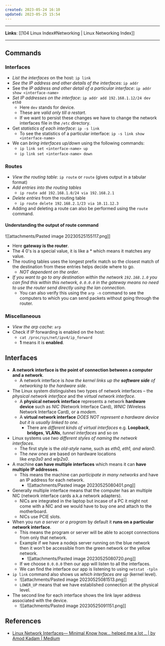 ```yaml
---
created: 2023-05-24 16:10
updated: 2023-05-25 15:54
---
```

---
**Links**: [[104 Linux Index#Networking | Linux Networking Index]]

---
## Commands
### Interfaces
- *List the interfaces* on the host: `ip link`
- *See the IP address and other details of the interfaces*: `ip addr`
- See the *IP address and other detail of a particular interface*: `ip addr show <interface-name>`
- *Set IP addresses on the interface*: `ip addr add 192.168.1.12/24 dev eth0`
	- Here `dev` stands for device.
	- These are *valid only till a restart*.
	- If we want to persist these changes we have to change the network interfaces file in the `/etc` directory.
- Get *statistics of each interface*: `ip -s link`
	- To see the statistics of a particular interface: `ip -s link show <interface-name>`
- We can *bring interfaces up/down* using the following commands:
	- `ip link set <interface-name> up`
	- `ip link set <interface-name> down`

### Routes
- *View the routing table*: `ip route` or `route` (gives output in a tabular format)
- *Add entries into the routing tables* 
	- `ip route add 192.168.1.0/24 via 192.168.2.1`
- *Delete entries* from the routing table
	- `ip route delete 192.168.2.1/23 via 10.11.12.3`
- Adding and deleting a route can also be performed using the `route` command.

#### Understanding the output of route command
![[attachments/Pasted image 20230525155117.png]]
- Here **gateway is the router**. 
- The 4 0's is a special value, it is like a * which means it matches any value. 
- The routing tables uses the longest prefix match so the closest match of the destination from these entries helps decide where to go. 
	- *NOT dependent on the order*.
- *If you want to go to any destination within the network `192.168.1.0` you can find this within this network, `0.0.0.0` in the gateway means no need to use the router send directly using the lan connection*. 
	- You can also verify this using the `arp -n` command to see the computers to which you can send packets without going through the router.

### Miscellaneous
- *View the arp cache*: `arp`
- Check if IP forwarding is enabled on the host: 
	- `cat /proc/sys/net/ipv4/ip_forward`
	- **1** means it is **enabled**.

## Interfaces
- **A network interface is the point of connection between a computer and a network**. 
	- A network interface is *how the kernel links up the **software side** of networking to the hardware side*.
- The Linux system distinguishes two types of network interfaces – the *physical network interface* and the *virtual network interface*.
	- A **physical network interface** represents a network **hardware device** such as *NIC* (Network Interface Card), *WNIC* (Wireless Network Interface Card), or a *modem*.
	- A **virtual network interface** *DOES NOT represent a hardware device but it is usually linked to one*.
		- There are *different kinds of virtual interfaces* e.g. **Loopback**, **bridges**, **VLANs**, *tunnel interfaces* and so on
- Linux systems use *two different styles of naming the network interfaces*. 
	- The first style is the *old-style* name, such as *eth0, eth1, and wlan0*. 
	- The *new ones* are based on hardware locations like _enp3s0_ and _wlp2s0_.
- A machine **can have multiple interfaces** which means it can **have multiple IP addresses**.
	- This means the machine can *participate in many networks* and have an IP address for each network.
		- ![[attachments/Pasted image 20230525080401.png]]
- Generally multiple interface means that the computer has an multiple NIC (network interface cards a.k.a network adapters).
	- NICs are integrated in the laptop but incase of a PC it might not come with a NIC and we would have to buy one and attach to the motherboard.
	- NICs use PCIE slots.
- When you *run a server or a program* by default it **runs on a particular network interface**.
	- This means the program or server will be able to accept connections from only that network.
	- Example if we have a nodejs server running on the blue network then it won't be accessible from the green network or the yellow network.
		- ![[attachments/Pasted image 20230525080720.png]]
	- If we choose `0.0.0.0` then our app will listen to all the interfaces.
	- We can find the interface our app is listening to using `netstat -tpln`
- `ip link` command also shows us *which interfaces are up* (kernel level).
	- ![[attachments/Pasted image 20230525081513.png]]
	- `LOWER_UP` means that we have established connection at the physical level.
- The second line for each interface shows the link layer address associated with the device.
	- ![[attachments/Pasted image 20230525091151.png]] 

## References
- [Linux Network Interfaces— Minimal Know how… helped me a lot .. | by Amod Kadam | Medium](https://amod-kadam.medium.com/linux-network-interface-s-minimal-know-how-helped-me-a-lot-168547b471d9)